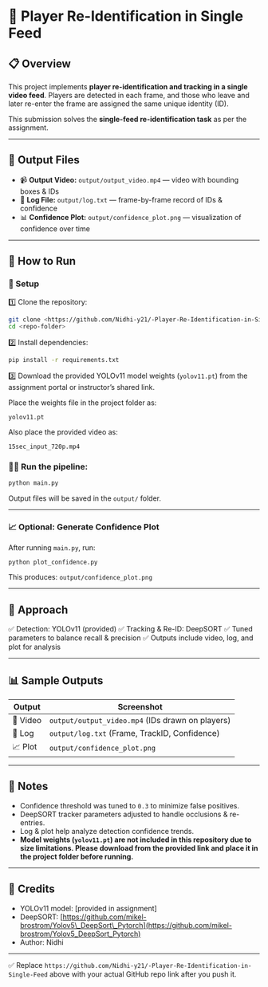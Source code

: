 # 🎯 Player Re-Identification in Single Feed

## 📋 Overview

This project implements **player re-identification and tracking in a single video feed**.
Players are detected in each frame, and those who leave and later re-enter the frame are assigned the same unique identity (ID).

This submission solves the **single-feed re-identification task** as per the assignment.

---

## 📂 Output Files

* 📹 **Output Video:** `output/output_video.mp4` — video with bounding boxes & IDs
* 📄 **Log File:** `output/log.txt` — frame-by-frame record of IDs & confidence
* 📊 **Confidence Plot:** `output/confidence_plot.png` — visualization of confidence over time

---

## 🚀 How to Run

### 🧰 Setup

1️⃣ Clone the repository:

```bash
git clone <https://github.com/Nidhi-y21/-Player-Re-Identification-in-Single-Feed>
cd <repo-folder>
```

2️⃣ Install dependencies:

```bash
pip install -r requirements.txt
```

3️⃣ Download the provided YOLOv11 model weights (`yolov11.pt`) from the assignment portal or instructor’s shared link.

Place the weights file in the project folder as:

```
yolov11.pt
```

Also place the provided video as:

```
15sec_input_720p.mp4
```

### 🧑‍💻 Run the pipeline:

```bash
python main.py
```

Output files will be saved in the `output/` folder.

---

### 📈 Optional: Generate Confidence Plot

After running `main.py`, run:

```bash
python plot_confidence.py
```

This produces:
`output/confidence_plot.png`

---

## 📝 Approach

✅ Detection: YOLOv11 (provided)
✅ Tracking & Re-ID: DeepSORT
✅ Tuned parameters to balance recall & precision
✅ Outputs include video, log, and plot for analysis

---

## 📊 Sample Outputs

| Output   | Screenshot                                       |
| -------- | ------------------------------------------------ |
| 🎥 Video | `output/output_video.mp4` (IDs drawn on players) |
| 📄 Log   | `output/log.txt` (Frame, TrackID, Confidence)    |
| 📈 Plot  | `output/confidence_plot.png`                     |

---

## 🧪 Notes

* Confidence threshold was tuned to `0.3` to minimize false positives.
* DeepSORT tracker parameters adjusted to handle occlusions & re-entries.
* Log & plot help analyze detection confidence trends.
* **Model weights (`yolov11.pt`) are not included in this repository due to size limitations. Please download from the provided link and place it in the project folder before running.**

---

## 🤝 Credits

* YOLOv11 model: \[provided in assignment]
* DeepSORT: [https://github.com/mikel-brostrom/Yolov5\_DeepSort\_Pytorch](https://github.com/mikel-brostrom/Yolov5_DeepSort_Pytorch)
* Author: Nidhi

---

✅ Replace `https://github.com/Nidhi-y21/-Player-Re-Identification-in-Single-Feed` above with your actual GitHub repo link after you push it.
